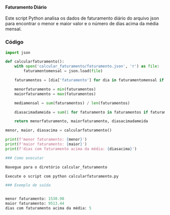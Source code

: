 #### Faturamento Diário

Este script Python analisa os dados de faturamento diário do arquivo json para encontrar o menor e maior valor e o número de dias acima da média mensal.

### Código

```python
import json

def calcularfaturamento():
    with open('calcular_faturamento/faturamento.json', 'r') as file:
        faturamentomensal = json.load(file)

    faturamentos = [dia['faturamento'] for dia in faturamentomensal if dia['faturamento'] > 0]

    menorfaturamento = min(faturamentos)
    maiorfaturamento = max(faturamentos)

    mediamensal = sum(faturamentos) / len(faturamentos)

    diasacimadameida = sum(1 for faturamento in faturamentos if faturamento > mediamensal)

    return menorfaturamento, maiorfaturamento, diasacimadameida

menor, maior, diasacima = calcularfaturamento()

print(f'menor faturamento: {menor}')
print(f'maior faturamento: {maior}')
print(f'dias com faturamento acima da média: {diasacima}')

### Como executar

Navegue para o diretório calcular_faturamento

Execute o script com python calcularfaturamento.py

### Exemplo de saída


menor faturamento: 1530.98
maior faturamento: 9513.44
dias com faturamento acima da média: 5
